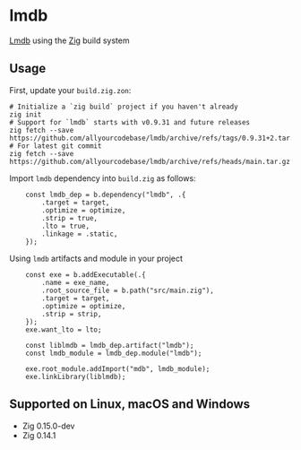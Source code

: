 # lmdb
[Lmdb](https://github.com/LMDB/lmdb/tree/mdb.master/libraries/liblmdb) using the [Zig](https://ziglang.org/) build system

## Usage

First, update your `build.zig.zon`:

```elvish
# Initialize a `zig build` project if you haven't already
zig init
# Support for `lmdb` starts with v0.9.31 and future releases
zig fetch --save https://github.com/allyourcodebase/lmdb/archive/refs/tags/0.9.31+2.tar.gz
# For latest git commit
zig fetch --save https://github.com/allyourcodebase/lmdb/archive/refs/heads/main.tar.gz
```

Import `lmdb` dependency into `build.zig` as follows:

```zig
    const lmdb_dep = b.dependency("lmdb", .{
        .target = target,
        .optimize = optimize,
        .strip = true,
        .lto = true,
        .linkage = .static,
    });
```

Using `lmdb` artifacts and module in your project
```zig
    const exe = b.addExecutable(.{
        .name = exe_name,
        .root_source_file = b.path("src/main.zig"),
        .target = target,
        .optimize = optimize,
        .strip = strip,
    });
    exe.want_lto = lto;

    const liblmdb = lmdb_dep.artifact("lmdb");
    const lmdb_module = lmdb_dep.module("lmdb");

    exe.root_module.addImport("mdb", lmdb_module);
    exe.linkLibrary(liblmdb);
```

## Supported on Linux, macOS and Windows
- Zig 0.15.0-dev
- Zig 0.14.1
